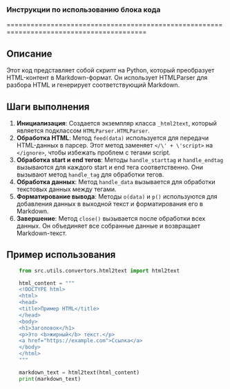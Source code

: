 ### **Инструкции по использованию блока кода**

=========================================================================================

Описание
-------------------------
Этот код представляет собой скрипт на Python, который преобразует HTML-контент в Markdown-формат. Он использует HTMLParser для разбора HTML и генерирует соответствующий Markdown.

Шаги выполнения
-------------------------
1. **Инициализация**: Создается экземпляр класса `_html2text`, который является подклассом `HTMLParser.HTMLParser`.
2. **Обработка HTML**: Метод `feed(data)` используется для передачи HTML-данных в парсер. Этот метод заменяет `</\' + \'script>` на `</ignore>`, чтобы избежать проблем с тегами script.
3. **Обработка start и end тегов**: Методы `handle_starttag` и `handle_endtag` вызываются для каждого start и end тега соответственно. Они вызывают метод `handle_tag` для обработки тегов.
4. **Обработка данных**: Метод `handle_data` вызывается для обработки текстовых данных между тегами.
5. **Форматирование вывода**: Методы `o(data)` и `p()` используются для добавления данных в выходной текст и форматирования его в Markdown.
6. **Завершение**: Метод `close()` вызывается после обработки всех данных. Он объединяет все собранные данные и возвращает Markdown-текст.

Пример использования
-------------------------

```python
    from src.utils.convertors.html2text import html2text

    html_content = """
    <!DOCTYPE html>
    <html>
    <head>
    <title>Пример HTML</title>
    </head>
    <body>
    <h1>Заголовок</h1>
    <p>Это <b>жирный</b> текст.</p>
    <a href="https://example.com">Ссылка</a>
    </body>
    </html>
    """

    markdown_text = html2text(html_content)
    print(markdown_text)